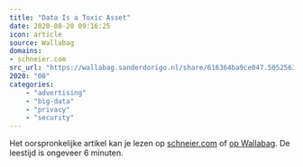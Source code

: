```yaml
---
title: "Data Is a Toxic Asset"
date: 2020-08-20 09:16:25
icon: article
source: Wallabag
domains:
- schneier.com
src_url: "https://wallabag.sanderdorigo.nl/share/616364ba9ce047.50525634"
2020: "08"
categories:
    - "advertising"
    - "big-data"
    - "privacy"
    - "security"
---
```

Het oorspronkelijke artikel kan je lezen op [schneier.com](https://www.schneier.com/blog/archives/2016/03/data_is_a_toxic.html) of [op Wallabag](https://wallabag.sanderdorigo.nl/share/616364ba9ce047.50525634). De leestijd is ongeveer 6 minuten.